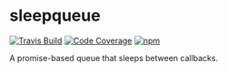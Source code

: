 # sleepqueue

[![Travis Build](http://img.shields.io/travis/maximilianschmitt/sleepqueue.svg?style=flat)](https://travis-ci.org/maximilianschmitt/sleepqueue) [![Code Coverage](https://img.shields.io/coveralls/maximilianschmitt/sleepqueue.svg)](https://coveralls.io/r/maximilianschmitt/sleepqueue) [![npm](https://img.shields.io/npm/dm/sleepqueue.svg)](https://www.npmjs.com/package/sleepqueue)

A promise-based queue that sleeps between callbacks.
